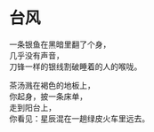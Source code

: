 # 台风

一条银鱼在黑暗里翻了个身，    
几乎没有声音，   
刀锋一样的银线割破睡着的人的喉咙。

茶汤溅在褐色的地板上，     
你起身，披一条床单，    
走到阳台上，    
你看见：星辰混在一趟绿皮火车里远去。

